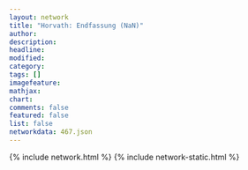 ```yaml
---
layout: network
title: "Horvath: Endfassung (NaN)"
author:
description:
headline:
modified:
category:
tags: []
imagefeature: 
mathjax: 
chart: 
comments: false
featured: false
list: false
networkdata: 467.json
---
```

{% include network.html %}
{% include network-static.html %}
